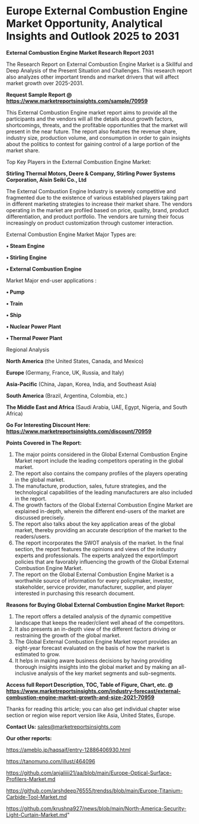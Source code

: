 # Europe External Combustion Engine Market Opportunity, Analytical Insights and Outlook 2025 to 2031

<strong>External Combustion Engine Market Research Report 2031</strong>

The Research Report on External Combustion Engine Market is a Skillful and Deep Analysis of the Present Situation and Challenges. This research report also analyzes other important trends and market drivers that will affect market growth over 2025-2031.

<strong>Request Sample Report @ <a href=https://www.marketreportsinsights.com/sample/70959>https://www.marketreportsinsights.com/sample/70959</a></strong>

This External Combustion Engine market report aims to provide all the participants and the vendors will all the details about growth factors, shortcomings, threats, and the profitable opportunities that the market will present in the near future. The report also features the revenue share, industry size, production volume, and consumption in order to gain insights about the politics to contest for gaining control of a large portion of the market share.

Top Key Players in the External Combustion Engine Market:

<strong>Stirling Thermal Motors, Deere & Company, Stirling Power Systems Corporation, Aisin Seiki Co., Ltd</strong>

The External Combustion Engine Industry is severely competitive and fragmented due to the existence of various established players taking part in different marketing strategies to increase their market share. The vendors operating in the market are profiled based on price, quality, brand, product differentiation, and product portfolio. The vendors are turning their focus increasingly on product customization through customer interaction.

External Combustion Engine Market Major Types are:

<strong>• Steam Engine

• Stirling Engine

• External Combustion Engine</strong>

Market Major end-user applications :

<strong>• Pump

• Train

• Ship

• Nuclear Power Plant

• Thermal Power Plant</strong>

Regional Analysis

</u><strong><b>North America</b></strong> (the United States, Canada, and Mexico)

<strong><b>Europe </b></strong>(Germany, France, UK, Russia, and Italy)

<strong><b>Asia-Pacific</b></strong> (China, Japan, Korea, India, and Southeast Asia)

<strong><b>South America</b></strong> (Brazil, Argentina, Colombia, etc.)

<strong><b>The Middle East and Africa</b></strong> (Saudi Arabia, UAE, Egypt, Nigeria, and South Africa)

<strong>Go For Interesting Discount Here: <a href=https://www.marketreportsinsights.com/discount/70959>https://www.marketreportsinsights.com/discount/70959</a></strong>

<strong>Points Covered in The Report:</strong>
<ol>
  <li>The major points considered in the Global External Combustion Engine Market report include the leading competitors operating in the global market.</li>
  <li>The report also contains the company profiles of the players operating in the global market.</li>
  <li>The manufacture, production, sales, future strategies, and the technological capabilities of the leading manufacturers are also included in the report.</li>
  <li>The growth factors of the Global External Combustion Engine Market are explained in-depth, wherein the different end-users of the market are discussed precisely.</li>
  <li>The report also talks about the key application areas of the global market, thereby providing an accurate description of the market to the readers/users.</li>
  <li>The report incorporates the SWOT analysis of the market. In the final section, the report features the opinions and views of the industry experts and professionals. The experts analyzed the export/import policies that are favorably influencing the growth of the Global External Combustion Engine Market.</li>
  <li>The report on the Global External Combustion Engine Market is a worthwhile source of information for every policymaker, investor, stakeholder, service provider, manufacturer, supplier, and player interested in purchasing this research document.</li>
</ol>
<strong>Reasons for Buying Global External Combustion Engine Market Report:</strong>

<ol>
  <li>The report offers a detailed analysis of the dynamic competitive landscape that keeps the reader/client well ahead of the competitors.</li>
  <li>It also presents an in-depth view of the different factors driving or restraining the growth of the global market.</li>
  <li>The Global External Combustion Engine Market report provides an eight-year forecast evaluated on the basis of how the market is estimated to grow.</li>
  <li>It helps in making aware business decisions by having providing thorough insights insights into the global market and by making an all-inclusive analysis of the key market segments and sub-segments.</li>
</ol>
<strong>Access full Report Description, TOC, Table of Figure, Chart, etc. @ <a href=https://www.marketreportsinsights.com/industry-forecast/external-combustion-engine-market-growth-and-size-2021-70959>https://www.marketreportsinsights.com/industry-forecast/external-combustion-engine-market-growth-and-size-2021-70959</a></strong>


Thanks for reading this article; you can also get individual chapter wise section or region wise report version like Asia, United States, Europe.

<strong>Contact Us:</strong>
sales@marketreportsinsights.com

<strong>Our other reports:</strong>

<a href=https://ameblo.jp/haqsaif/entry-12886406930.html>https://ameblo.jp/haqsaif/entry-12886406930.html</a>

<a href=https://tanomuno.com/illust/464096>https://tanomuno.com/illust/464096</a>

<a href=https://github.com/anjaliiii21/aa/blob/main/Europe-Optical-Surface-Profilers-Market.md>https://github.com/anjaliiii21/aa/blob/main/Europe-Optical-Surface-Profilers-Market.md</a>

<a href=https://github.com/arshdeep76555/trendss/blob/main/Europe-Titanium-Carbide-Tool-Market.md>https://github.com/arshdeep76555/trendss/blob/main/Europe-Titanium-Carbide-Tool-Market.md</a>

<a href=https://github.com/krushna927/news/blob/main/North-America-Security-Light-Curtain-Market.md>https://github.com/krushna927/news/blob/main/North-America-Security-Light-Curtain-Market.md</a>"
